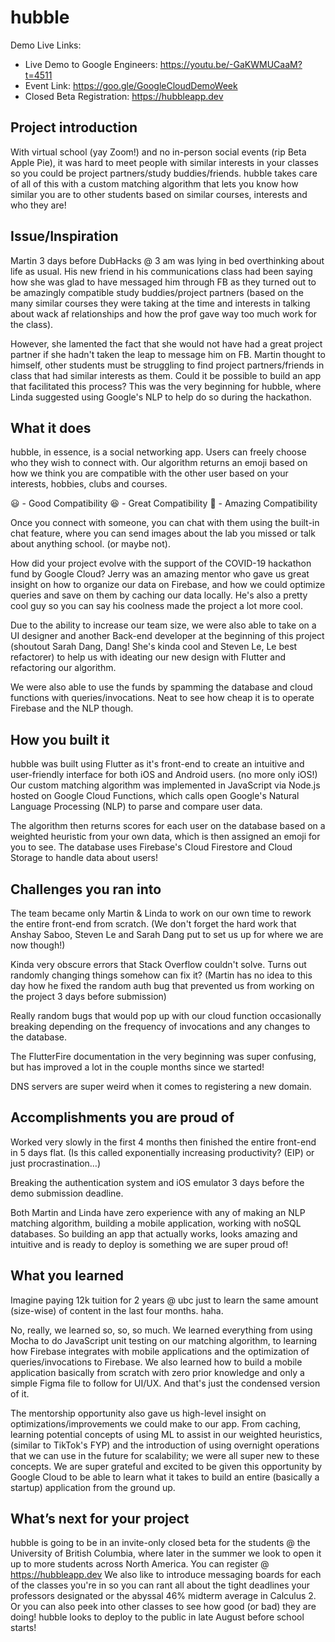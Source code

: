 # hubble

Demo Live Links: 
* Live Demo to Google Engineers: https://youtu.be/-GaKWMUCaaM?t=4511
* Event Link: https://goo.gle/GoogleCloudDemoWeek
* Closed Beta Registration: https://hubbleapp.dev

## Project introduction
With virtual school (yay Zoom!) and no in-person social events (rip Beta Apple Pie), it was hard to meet people with similar interests in your classes so you could be project partners/study buddies/friends. hubble takes care of all of this with a custom matching algorithm that lets you know how similar you are to other students based on similar courses, interests and who they are!

## Issue/Inspiration
Martin 3 days before DubHacks @ 3 am was lying in bed overthinking about life as usual. His new friend in his communications class had been saying how she was glad to have messaged him through FB as they turned out to be amazingly compatible study buddies/project partners (based on the many similar courses they were taking at the time and interests in talking about wack af relationships and how the prof gave way too much work for the class).

However, she lamented the fact that she would not have had a great project partner if she hadn't taken the leap to message him on FB. Martin thought to himself, other students must be struggling to find project partners/friends in class that had similar interests as them. Could it be possible to build an app that facilitated this process? This was the very beginning for hubble, where Linda suggested using Google's NLP to help do so during the hackathon.

## What it does
hubble, in essence, is a social networking app. Users can freely choose who they wish to connect with. Our algorithm returns an emoji based on how we think you are compatible with the other user based on your interests, hobbies, clubs and courses.

😃 - Good Compatibility 😆 - Great Compatibility 🤩 - Amazing Compatibility

Once you connect with someone, you can chat with them using the built-in chat feature, where you can send images about the lab you missed or talk about anything school. (or maybe not).

How did your project evolve with the support of the COVID-19 hackathon fund by Google Cloud?
Jerry was an amazing mentor who gave us great insight on how to organize our data on Firebase, and how we could optimize queries and save on them by caching our data locally. He's also a pretty cool guy so you can say his coolness made the project a lot more cool.

Due to the ability to increase our team size, we were also able to take on a UI designer and another Back-end developer at the beginning of this project (shoutout Sarah Dang, Dang! She's kinda cool and Steven Le, Le best refactorer) to help us with ideating our new design with Flutter and refactoring our algorithm.

We were also able to use the funds by spamming the database and cloud functions with queries/invocations. Neat to see how cheap it is to operate Firebase and the NLP though.

## How you built it
hubble was built using Flutter as it's front-end to create an intuitive and user-friendly interface for both iOS and Android users. (no more only iOS!) Our custom matching algorithm was implemented in JavaScript via Node.js hosted on Google Cloud Functions, which calls open Google's Natural Language Processing (NLP) to parse and compare user data.

The algorithm then returns scores for each user on the database based on a weighted heuristic from your own data, which is then assigned an emoji for you to see. The database uses Firebase's Cloud Firestore and Cloud Storage to handle data about users!

## Challenges you ran into
The team became only Martin & Linda to work on our own time to rework the entire front-end from scratch. (We don't forget the hard work that Anshay Saboo, Steven Le and Sarah Dang put to set us up for where we are now though!)

Kinda very obscure errors that Stack Overflow couldn't solve. Turns out randomly changing things somehow can fix it? (Martin has no idea to this day how he fixed the random auth bug that prevented us from working on the project 3 days before submission)

Really random bugs that would pop up with our cloud function occasionally breaking depending on the frequency of invocations and any changes to the database.

The FlutterFire documentation in the very beginning was super confusing, but has improved a lot in the couple months since we started!

DNS servers are super weird when it comes to registering a new domain.

## Accomplishments you are proud of
Worked very slowly in the first 4 months then finished the entire front-end in 5 days flat. (Is this called exponentially increasing productivity? (EIP) or just procrastination…)

Breaking the authentication system and iOS emulator 3 days before the demo submission deadline.

Both Martin and Linda have zero experience with any of making an NLP matching algorithm, building a mobile application, working with noSQL databases. So building an app that actually works, looks amazing and intuitive and is ready to deploy is something we are super proud of!

## What you learned
Imagine paying 12k tuition for 2 years @ ubc just to learn the same amount (size-wise) of content in the last four months. haha.

No, really, we learned so, so, so much. We learned everything from using Mocha to do JavaScript unit testing on our matching algorithm, to learning how Firebase integrates with mobile applications and the optimization of queries/invocations to Firebase. We also learned how to build a mobile application basically from scratch with zero prior knowledge and only a simple Figma file to follow for UI/UX. And that's just the condensed version of it.

The mentorship opportunity also gave us high-level insight on optimizations/improvements we could make to our app. From caching, learning potential concepts of using ML to assist in our weighted heuristics, (similar to TikTok's FYP) and the introduction of using overnight operations that we can use in the future for scalability; we were all super new to these concepts. We are super grateful and excited to be given this opportunity by Google Cloud to be able to learn what it takes to build an entire (basically a startup) application from the ground up.

## What’s next for your project
hubble is going to be in an invite-only closed beta for the students @ the University of British Columbia, where later in the summer we look to open it up to more students across North America. You can register @ https://hubbleapp.dev We also like to introduce messaging boards for each of the classes you're in so you can rant all about the tight deadlines your professors designated or the abyssal 46% midterm average in Calculus 2. Or you can also peek into other classes to see how good (or bad) they are doing! hubble looks to deploy to the public in late August before school starts!
